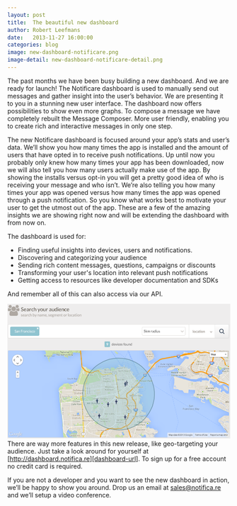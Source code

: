 ```yaml
---
layout: post
title:  The beautiful new dashboard
author: Robert Leefmans
date:   2013-11-27 16:00:00
categories: blog
image: new-dashboard-notificare.png
image-detail: new-dashboard-notificare-detail.png
---
```

The past months we have been busy building a new dashboard. And we are ready for launch!
The Notificare dashboard is used to manually send out messages and gather insight into the user’s behavior. We are presenting it to you in a stunning new user interface. The dashboard now offers possibilities to show even more graphs. To compose a message we have completely rebuilt the Message Composer. More user friendly, enabling you to create rich and interactive messages in only one step. 

The new Notificare dashboard is focused around your app’s stats and user’s data. We’ll show you how many times the app is installed and the amount of users that have opted in to receive push notifications. Up until now you probably only knew how many times your app has been downloaded, now we will also tell you how many users actually make use of the app. By showing the installs versus opt-in you will get a pretty good idea of who is receiving your message and who isn’t. We’re also telling you how many times your app was opened versus how many times the app was opened through a push notification. So you know what works best to motivate your user to get the utmost out of the app. These are a few of the amazing insights we are showing right now and will be extending the dashboard with from now on. 

The dashboard is used for:
* Finding useful insights into devices, users and notifications.
* Discovering and categorizing your audience
* Sending rich content messages, questions, campaigns or discounts
* Transforming your user's location into relevant push notifications
* Getting access to resources like developer documentation and SDKs

And remember all of this can also access via our API.
 
![Dashboard Geo Target](/images/posts/new-dashboard-notificare-geo-target.png)
There are way more features in this new release, like geo-targeting your audience. Just take a look around for yourself at [http://dashboard.notifica.re][dashboard-url]. To sign up for a free account no credit card is required. 

If you are not a developer and you want to see the new dashboard in action, we’ll be happy to show you around. Drop us an email at [sales@notifica.re][salesemail]  and we’ll setup a video conference. 

[dashboard-url]: http://dashboard.notifica.re
[salesemail]: mailto:sales@notifica.re